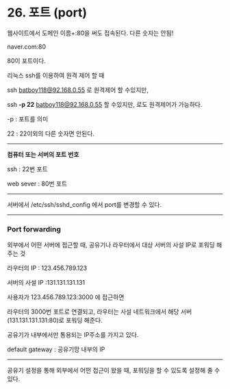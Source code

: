 # 26. 포트 (port)

웹사이트에서 도메인 이름+:80을 써도 접속된다. 다른 숫자는 안됨!

naver.com:80

80이 포트이다.



리눅스 ssh를 이용하여 원격 제어 할 때 

ssh batboy118@92.168.0.55 로 원격제어 할 수있지만,

ssh **-p 22** batboy118@92.168.0.55 할 수있지만, 로도 원격제어가 가능하다.

-p : 포트를 의미

22 : 22이외의 다른 숫자면 안된다.

---

**컴퓨터 또는 서버의 포트 번호**

ssh : 22번 포트

web sever : 80번 포트

---

서버에서 /etc/ssh/sshd_config 에서 port를 변경할 수 있다.

---

### Port forwarding

외부에서 어떤 서버에 접근할 때, 공유기나 라우터에서 대상 서버의 사설 IP로 포워딩 해주는 것



라우터의 IP : 123.456.789.123

서버의 사설 IP :131.131.131.131

사용자가 123.456.789.123:3000 에 접근하면

라우터의 3000번 포트로 연결되고, 라우터는 사설 네트워크에서 해당 서버(131.131.131.131:80)로 포워딩 해준다.



공유기가 내부에서만 통용되는 IP주소를 가지고 있다.

default gateway : 공유기망 내부의 IP

---

공유기 설정을 통해 외부에서 어떤 접근이 왔을 때, 포워딩을 할 수 있도록 설정해 줄 수 있다.